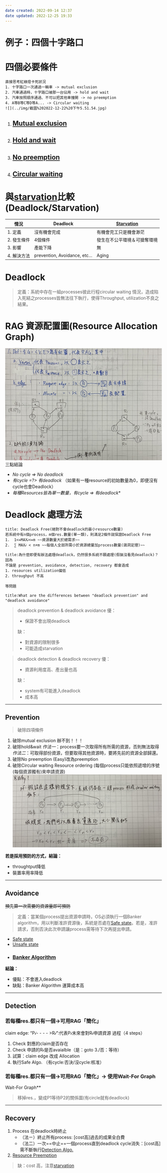 ```yaml
---
date created: 2022-09-14 12:37
date updated: 2022-12-25 19:33
---
```


# 例子：四個十字路口

# 四個必要條件

```ad-note
直接思考紅綠燈卡死狀況
1. 十字路口一次通過一輛車 -> mutual exclusion
2. 汽車通過時，十字路口被那一台佔用 -> hold and wait
3. 汽車按照順序通過、不可以把其他車撞開 -> no preemption
4. A等B等C等D等A... -> Circular waiting
![](../img/截圖%202022-12-22%20下午5.51.54.jpg)

```

1. ## [Mutual exclusion](Mutual%20exclusion.md)
2. ## [Hold and wait](Hold%20and%20wait.md)
3. ## [No preemption](No%20preemption.md)
4. ## [Circular waiting](Circular%20waiting.md)

# 與[starvation](../CH4%20Process%20Management%20&%20Tread%20Management/starvation.md)比較(Deadlock/Starvation)

| 情況      | Deadlock                    | [Starvation](../CH4%20Process%20Management%20&%20Tread%20Management/starvation.md) |
| ------- | --------------------------- | ---------------------------------------------------------------------------------- |
| 1. 定義   | 沒有機會完成                      | 有機會完工只是機會渺茫                                                                        |
| 2. 發生條件 | 4個條件                        | 發生在不公平環境＆可搶奪環境                                                                     |
| 3. 影響   | 產能下降                        | 無                                                                                  |
| 4. 解決方法 | prevention, Avoidance, etc… | Aging                                                                              |

# Deadlock

> 定義：系統中存在一組processes彼此行程circular waiting 情況，造成陷入死結之processes皆無法往下執行，使得Throughput, utilization不良之結果。

# RAG 資源配置圖(Resource Allocation Graph)

![](../img/截圖%202022-12-22%20下午5.51.39.jpg)
三點結論

- _No cycle => No deadlock_
- _有cycle =?> 有deadlock_ （如果有一種resource的初始數量為0，即便沒有cycle也會Deadlock）
- _每種Resources皆為單一數量，有cycle => 有deadlock_*

# Deadlock 處理方法

```ad-tip
title: Deadlock Free(絕對不會deadlock的最小resource數量)
若系統中有n個process，m個res.數量(單一類)，則滿足2條件就保證Deadlock Free
1.  1<=MAX𝒾<=m ~~資源數量大於總需求~~
2.  ∑ MAX𝒾 < n+m ~~每個人全部所需小於資源總量加process數量(鴿洞定理)~~

```
```ad-question
title:為什麼即便有辦法處理deadlock，仍然很多系統不願處理(假裝沒看見deadlock)？
因為
不論是 prevention, avoidance, detection, recovery 都會造成
1. resources utilization偏低
2. throughput 不高

等問題
```
```ad-question
title:What are the differences between "deadlock prevention" and "deadlock avoidance"
```

> deadlock prevention & deadlock avoidance
> 優：
>
> - 保證不會出現deadlock
>
> 缺：
>
> - 對資源的限制很多
> - 可能造成starvation

> deadlock detection & deadlock recovery
> 優：
>
> - 資源利用度高、產出量也高
>
> 缺：
>
> - system有可能進入deadlock
> - 成本高

---

## Prevention

> 破除四項條件

1. 破除mutual exclusion
   辦不到！！！
2. 破除hold&wait
   _作法一_：process要一次取得所有所需的資源，否則無法取得
   _作法二_：可取得部份資源，但要取得其他資源時，要將先前的資源全部歸還。
3. 破除No preemption
   (Easy)改為preemption
4. 破除Circular waiting
   Resource ordering (每個process只能依照遞增的序號(每個資源獨有)來申請資源)
   ![](../img/截圖%202022-12-22%20下午6.00.08%201.jpg)

**若是採用預防的方式，結論：**

- throughtput降低
- 裝置率用率降低

---

## Avoidance

~~預先算一次需要的資源量即可預防~~

>定義：當某個process提出資源申請時，OS必須執行一個Banker algorithm，用以判斷准許資源後，系統是否處在[Safe state](Safe%20state.md)。若是，准許請求，否則否決此次申請讓process需等待下次再提出申請。

- [Safe state](Safe%20state.md)
- [Unsafe state](Unsafe%20state.md)
- ### [Banker Algorithm](Banker%20Algorithm.md)

**結論：**

- 優點：不會進入deadlock
- 缺點：Banker Algorithm 運算成本高

---

## Detection


### 若每種res.都只有一個->可用RAG「簡化」

claim edge: “P𝒾- - - - >R𝒾”:代表P𝒾未來會對R𝒾申請資源
過程（4 steps）

1. Check 對應的claim是否存在
2. Check 申請的R𝒾是否avaialble（是：goto 3./否：等待）
3. 試算：claim edge 改成 Allocation
4. 執行Safe Algo. （有cycle:否決/沒cycle:核准）

### 若每種res.都只有一個->可用RAG「簡化」-> 使用Wait-For Graph

Wait-For Graph**

> 移掉res.，變成P1等待P2的關係圖(有circle就有deadlock)

---

## Recovery

1. Process 在deadlock時終止
   - （法ㄧ）終止所有process: [cost高]過去的成果全白費
   - （法二）一次==中止==一個process直到deadlock cycle消失：[cost高]需不斷執行[Detection Algo.](Detection%20Algo..md)
2. [Resource Preemption](Resource%20Preemption.md)

> 缺：cost 高，注意[starvation](../CH4%20Process%20Management%20&%20Tread%20Management/starvation.md)
